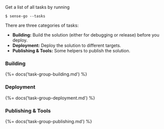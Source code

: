 Get a list of all tasks by running

```
$ sense-go --tasks
```

There are three categories of tasks:

- **Building:** Build the solution (either for debugging or release) before you deploy.
- **Deployment:** Deploy the solution to different targets.
- **Publishing & Tools:** Some helpers to publish the solution.

### Building
{%= docs('task-group-building.md') %}

### Deployment
{%= docs('task-group-deployment.md') %}

### Publishing & Tools
{%= docs('task-group-publishing.md') %}

